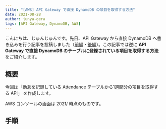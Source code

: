 ```yaml
---
title: "[AWS] API Gateway で直接 DynamoDB の項目を取得する方法"
date: 2021-08-28
author: junya-gera
tags: [API Gateway, DynamoDB, AWS]
---
```


こんにちは、じゅんじゅんです。先日、API Gateway から直接 DynamoDB へ書き込みを行う記事を投稿しました（[前編]()・[後編]()）。この記事では逆に **API Gateway で直接 DynamoDB のテーブルに登録されている項目を取得する方法**をご紹介します。

## 概要
今回は「勤怠を記録している Attendance テーブルから1週間分の項目を取得する API」 を作成します。

AWS コンソールの画面は 2021/ 時点のものです。

## 手順
